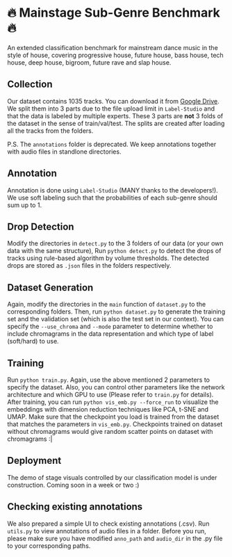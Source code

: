 # 🔥 Mainstage Sub-Genre Benchmark 🔥
An extended classification benchmark for mainstream dance music in the style of house, covering progressive house, future house, bass house, tech house, deep house, bigroom, future rave and slap house.

## Collection

Our dataset contains 1035 tracks. You can download it from [Google Drive](https://drive.google.com/drive/folders/12VNfriD5d6aUGN5w-LVKxT0Gsqe7RpEL?usp=sharing). We split them into 3 parts due to the file upload limit in ```Label-Studio``` and that the data is labeled by multiple experts. These 3 parts are **not** 3 folds of the dataset in the sense of train/val/test. The splits are created after loading all the tracks from the folders.

P.S. The ```annotations``` folder is deprecated. We keep annotations together with audio files in standlone directories.

## Annotation

Annotation is done using ```Label-Studio``` (MANY thanks to the developers!). We use soft labeling such that the probabilities of each sub-genre should sum up to 1.

## Drop Detection

Modify the directories in ```detect.py``` to the 3 folders of our data (or your own data with the same structure), Run ```python detect.py``` to detect the drops of tracks using rule-based algorithm by volume thresholds. The detected drops are stored as ```.json``` files in the folders respectively.

## Dataset Generation

Again, modify the directories in the ```main``` function of ```dataset.py``` to the corresponding folders. Then, run ```python dataset.py``` to generate the training set and the validation set (which is also the test set in our context). You can specify the ```--use_chroma``` and ```--mode``` parameter to determine whether to include chromagrams in the data representation and which type of label (soft/hard) to use.

## Training

Run ```python train.py```. Again, use the above mentioned 2 parameters to specify the dataset. Also, you can control other parameters like the network architecture and which GPU to use (Please refer to ```train.py``` for details). After training, you can run ```python vis_emb.py --force_run``` to visualize the embeddings with dimension reduction techniques like PCA, t-SNE and UMAP. Make sure that the checkpoint you load is trained from the dataset that matches the parameters in ```vis_emb.py```. Checkpoints trained on dataset without chromagrams would give random scatter points on dataset with chromagrams :|

## Deployment

The demo of stage visuals controlled by our classification model is under construction. Coming soon in a week or two :)

## Checking existing annotations
We also prepared a simple UI to check existing annotations (.csv). Run ```utils.py``` to view annotations of audio files in a folder. Before you run, please make sure you have modified ```anno_path``` and ```audio_dir``` in the .py file to your corresponding paths.
